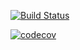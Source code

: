 [![Build Status](https://jeremytcd.visualstudio.com/Test.AzurePipelines/_apis/build/status/Test.AzurePipelines-CI)](https://jeremytcd.visualstudio.com/Test.AzurePipelines/_build/latest?definitionId=4)

[![codecov](https://codecov.io/gh/JeremyTCD/Test.AzurePipelines/branch/master/graph/badge.svg)](https://codecov.io/gh/JeremyTCD/Test.AzurePipelines)